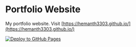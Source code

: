 # Portfolio Website
My portfolio website. Visit [https://hemanth3303.github.io/](https://hemanth3303.github.io/)

[![Deploy to GitHub Pages](https://github.com/Hemanth3303/hemanth3303.github.io/actions/workflows/deploy.yml/badge.svg)](https://github.com/Hemanth3303/hemanth3303.github.io/actions/workflows/deploy.yml)